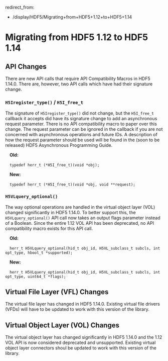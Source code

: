 redirect_from:
  - /display/HDF5/Migrating+from+HDF5+1.12+to+HDF5+1.14
    
# Migrating from HDF5 1.12 to HDF5 1.14

## API Changes
There are new API calls that require API Compatibility Macros in HDF5 1.14.0. There are, however, two API calls which have had their signature change.

### `H5Iregister_type()` / `H5I_free_t`
The signature of `H5Iregister_type()` did not change, but the `H5I_free_t` callback it accepts did have its signature change to add an asynchronous request parameter. There is no API compatibility macro to paper over this change. The request parameter can be ignored in the callback if you are not concerned with asynchronous operations and future IDs. A description of how the request parameter should be used will be found in the (soon to be released) HDF5 Asynchronous Programming Guide.

   &emsp;**Old:**

   &emsp;`typedef herr_t (*H5I_free_t)(void *obj);`

   &emsp;**New:**

   &emsp;`typedef herr_t (*H5I_free_t)(void *obj, void **request);`

### `H5VLquery_optional()`
The way optional operations are handled in the virtual object layer (VOL) changed significantly in HDF5 1.14.0. To better support this, the `H5VLquery_optional()` API call now takes an output flags parameter instead of a Boolean. Since the entire 1.12 VOL API has been deprecated, no API compatibility macro exists for this API call.

   &emsp;**Old:** 

   &emsp;`herr_t H5VLquery_optional(hid_t obj_id, H5VL_subclass_t subcls, int opt_type, hbool_t *supported);`

   &emsp;**New:**

   &emsp;`herr_t H5VLquery_optional(hid_t obj_id, H5VL_subclass_t subcls, int opt_type, uint64_t *flags);`

## Virtual File Layer (VFL) Changes
The virtual file layer has changed in HDF5 1.14.0. Existing virtual file drivers (VFDs) will have to be updated to work with this version of the library.

## Virtual Object Layer (VOL) Changes
The virtual object layer has changed significantly in HDF5 1.14.0 and the 1.12 VOL API is now considered deprecated and unsupported. Existing virtual object layer connectors shoul be updated to work with this version of the library.
